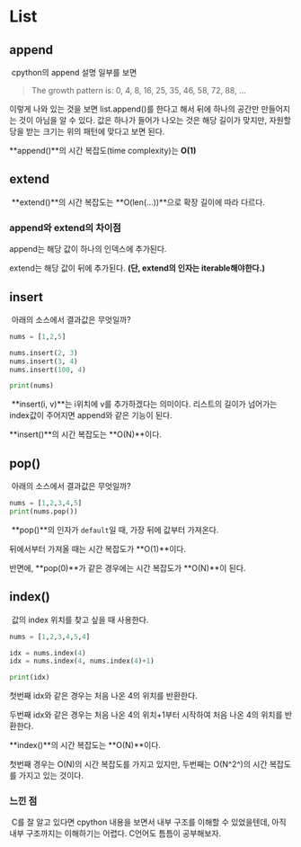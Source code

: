 # List

## append

​	cpython의 append 설명 일부를 보면

> The growth pattern is:  0, 4, 8, 16, 25, 35, 46, 58, 72, 88, ...

이렇게 나와 있는 것을 보면 list.append()를 한다고 해서 뒤에 하나의 공간만 만들어지는 것이 아님을 알 수 있다. 값은 하나가 들어가 나오는 것은 해당 길이가 맞지만, 자원할당을 받는 크기는 위의 패턴에 맞다고 보면 된다.

**append()**의 시간 복잡도(time complexity)는 **O(1)**



## extend

​	**extend()**의 시간 복잡도는 **O(len(...))**으로 확장 길이에 따라 다르다.



### append와 extend의 차이점

append는 해당 값이 하나의 인덱스에 추가된다.

extend는 해당 값이 뒤에 추가된다. **(단, extend의 인자는 iterable해야한다.)**



## insert

​	아래의 소스에서 결과값은 무엇일까?

```python
nums = [1,2,5]

nums.insert(2, 3)
nums.insert(3, 4)
nums.insert(100, 4)

print(nums)
```

​	**insert(i, v)**는 i위치에 v를 추가하겠다는 의미이다. 리스트의 길이가 넘어가는 index값이 주어지면 append와 같은 기능이 된다.

**insert()**의 시간 복잡도는 **O(N)**이다.



## pop()

​	아래의 소스에서 결과값은 무엇일까?

```python
nums = [1,2,3,4,5]
print(nums.pop())
```

​	**pop()**의 인자가 `default`일 때, 가장 뒤에 값부터 가져온다.

뒤에서부터 가져올 때는 시간 복잡도가 **O(1)**이다.

반면에, **pop(0)**가 같은 경우에는 시간 복잡도가 **O(N)**이 된다.





## index()

​	값의 index 위치를 찾고 싶을 때 사용한다.

```python
nums = [1,2,3,4,5,4]

idx = nums.index(4)
idx = nums.index(4, nums.index(4)+1)

print(idx)
```

첫번째 idx와 같은 경우는 처음 나온 4의 위치를 반환한다.

두번째 idx와 같은 경우는 처음 나온 4의 위치+1부터 시작하여 처음 나온 4의 위치를 반환한다.

**index()**의 시간 복잡도는 **O(N)**이다.

첫번째 경우는 O(N)의 시간 복잡도를 가지고 있지만, 두번째는 O(N^2^)의 시간 복잡도를 가지고 있는 것이다.





### 느낀 점

​	C를 잘 알고 있다면 cpython 내용을 보면서 내부 구조를 이해할 수 있었을텐데, 아직 내부 구조까지는 이해하기는 어렵다. C언어도 틈틈이 공부해보자.